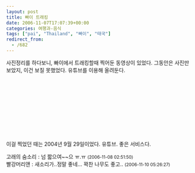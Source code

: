 ```yaml
---
layout: post
title: 빠이 트래킹
date: 2006-11-07T17:07:39+00:00
categories: 여행과-음식
tags: ["pai", "Thailand", "빠이", "태국"]
redirect_from:
  - /682
---
```


사진정리를 하다보니, 빠이에서 트래킹할때 찍어둔 동영상이 있었다. 그동안은 사진만 보았지, 이건 보질 못했었다. 유튜브를 이용해 올려둔다.

<object ><param name="movie" value="http://www.youtube.com/v/QbavScSd-H4"></param><embed src="http://www.youtube.com/v/QbavScSd-H4" type="application/x-shockwave-flash" ></embed></object>

이걸 찍었던 때는 2004년 9월 29일이었다. 유튜브. 좋은 서비스다.
<div id=comments>
<div class=comment>
<!--- cmt:1076 --->
<!--- mail: --->
<!--- parent:0 --->
고래의 숨소리 : 
넘 짧으여~~으 ㅠ.ㅠ
 <small>(2006-11-08 02:51:50)</small>
</div>
<div class=comment>
<!--- cmt:1077 --->
<!--- mail: --->
<!--- parent:0 --->
빨강머리앤 : 
새소리가..정말 좋네...
꽉찬 나무도 좋고..
 <small>(2006-11-10 05:26:27)</small>
</div>
</div>
